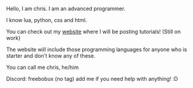 Hello, I am chris. I am an advanced programmer.

I know lua, python, css and html.

You can check out my [website](https://chriscoding.is-a.dev/) where I will be posting tutorials! (Still on work)

The website will include those programming languages for anyone who is starter and don't know any of these.

You can call me chris, he/him

Discord: freebobux (no tag) add me if you need help with anything! :D
